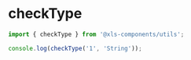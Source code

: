 # checkType

```ts
import { checkType } from '@xls-components/utils';

console.log(checkType('1', 'String'));
```
